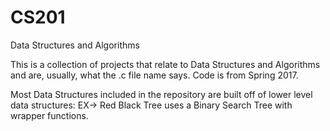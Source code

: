 # CS201
Data Structures and Algorithms 

This is a collection of projects that relate to Data Structures and Algorithms and are, usually, what the .c file name says.
Code is from Spring 2017.

Most Data Structures included in the repository are built off of lower level data structures:
  EX-> Red Black Tree uses a Binary Search Tree with wrapper functions.
  

